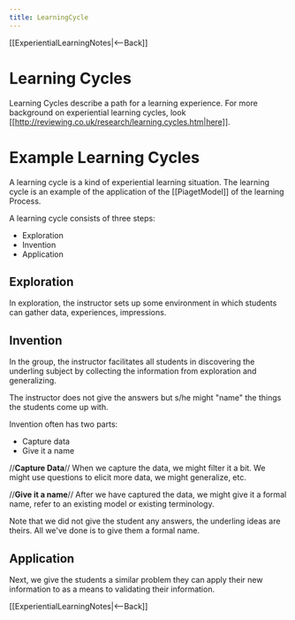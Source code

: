 ```yaml
---
title: LearningCycle
---
```

[[ExperientialLearningNotes|<--Back]]
# Learning Cycles
Learning Cycles describe a path for a learning experience. For more background on experiential learning cycles, look [[http://reviewing.co.uk/research/learning.cycles.htm|here]].
# Example Learning Cycles 

A learning cycle is a kind of experiential learning situation. The learning cycle is an example of the application of the [[PiagetModel]] of the learning Process. 

A learning cycle consists of three steps: 

* Exploration 
* Invention 
* Application 

## Exploration
In exploration, the instructor sets up some environment in which students can gather data, experiences, impressions. 

## Invention
In the group, the instructor facilitates all students in discovering the underling subject by collecting the information from exploration and generalizing. 

The instructor does not give the answers but s/he might "name" the things the students come up with. 

Invention often has two parts: 

* Capture data 
* Give it a name 

//**Capture Data**//
When we capture the data, we might filter it a bit. We might use questions to elicit more data, we might generalize, etc. 

//**Give it a name**//
After we have captured the data, we might give it a formal name, refer to an existing model or existing terminology. 

Note that we did not give the student any answers, the underling ideas are theirs. All we've done is to give them a formal name. 

## Application
Next, we give the students a similar problem they can apply their new information to as a means to validating their information.

[[ExperientialLearningNotes|<--Back]]